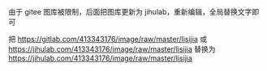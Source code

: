 由于 gitee 图库被限制，后面把图库更新为 jihulab，重新编辑，全局替换文字即可

把
https://gitlab.com/413343176/image/raw/master/lisijia 或
https://jihulab.com/413343176/image/raw/master/lisijia
替换为
https://jihulab.com/413343176/image/raw/master/lisijia

